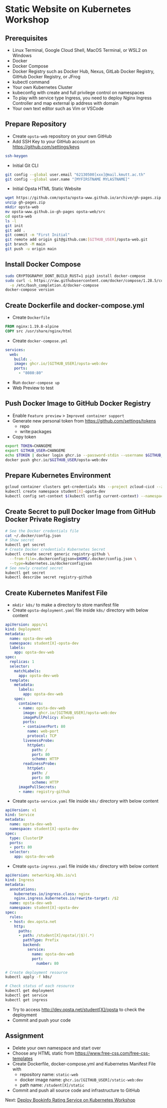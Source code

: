 # Static Website on Kubernetes Workshop

## Prerequisites

* Linux Terminal, Google Cloud Shell, MacOS Terminal, or WSL2 on Windows
* Docker
* Docker Compose
* Docker Registry such as Docker Hub, Nexus, GitLab Docker Registry, GitHub Docker Registry, or JFrog
* kubectl command
* Your own Kubernetes Cluster
* kubeconfig with create and full privilege control on namespaces
* To play with service type Ingress, you need to deploy Nginx Ingress Controller and map external ip address with domain
* Your own text editor such as Vim or VSCode

## Prepare Repository

* Create `opsta-web` repository on your own GitHub
* Add SSH Key to your GitHub account on <https://github.com/settings/keys>

```bash
ssh-keygen
```

* Initial Git CLI

```bash
git config --global user.email "62130500[xxx]@mail.kmutt.ac.th"
git config --global user.name "[MYFIRSTNAME MYLASTNAME]"
```

* Initial Opsta HTML Static Website

```bash
wget https://github.com/opsta/opsta-www.github.io/archive/gh-pages.zip
unzip gh-pages.zip
mkdir opsta-web
mv opsta-www.github.io-gh-pages opsta-web/src
cd opsta-web
ls -l
git init
git add .
git commit -m "First Initial"
git remote add origin git@github.com:[GITHUB_USER]/opsta-web.git
git branch -M main
git push -u origin main
```

## Install Docker Compose

```bash
sudo CRYPTOGRAPHY_DONT_BUILD_RUST=1 pip3 install docker-compose
sudo curl -L https://raw.githubusercontent.com/docker/compose/1.28.5/contrib/completion/bash/docker-compose \
  -o /etc/bash_completion.d/docker-compose
docker-compose version
```

## Create Dockerfile and docker-compose.yml

* Create `Dockerfile`

```Dockerfile
FROM nginx:1.19.8-alpine
COPY src /usr/share/nginx/html
```

* Create `docker-compose.yml`

```yaml
services:
  web:
    build: .
    image: ghcr.io/[GITHUB_USER]/opsta-web:dev
    ports:
      - "8080:80"
```

* Run `docker-compose up`
* Web Preview to test

## Push Docker Image to GitHub Docker Registry

* Enable `Feature preview` > `Improved container support`
* Generate new personal token from <https://github.com/settings/tokens>
  * repo
  * write:packages
* Copy token

```bash
export TOKEN=CHANGEME
export GITHUB_USER=CHANGEME
echo $TOKEN | docker login ghcr.io --password-stdin --username $GITHUB_USER
docker push ghcr.io/$GITHUB_USER/opsta-web:dev
```

## Prepare Kubernetes Environment

```bash
gcloud container clusters get-credentials k8s --project zcloud-cicd --zone asia-southeast1-a
kubectl create namespace student[X]-opsta-dev
kubectl config set-context $(kubectl config current-context) --namespace=student[X]-opsta-dev
```

## Create Secret to pull Docker Image from GitHub Docker Private Registry

```bash
# See the Docker credentials file
cat ~/.docker/config.json
# Show secret
kubectl get secret
# Create Docker credentials Kubernetes Secret
kubectl create secret generic registry-github \
  --from-file=.dockerconfigjson=$HOME/.docker/config.json \
  --type=kubernetes.io/dockerconfigjson
# See newly created secret
kubectl get secret
kubectl describe secret registry-github
```

## Create Kubernetes Manifest File

* `mkdir k8s/` to make a directory to store manifest file
* Create `opsta-deployment.yaml` file inside `k8s/` directory with below content

```yaml
apiVersion: apps/v1
kind: Deployment
metadata:
  name: opsta-dev-web
  namespace: student[X]-opsta-dev
  labels:
    app: opsta-dev-web
spec:
  replicas: 1
  selector:
    matchLabels:
      app: opsta-dev-web
  template:
    metadata:
      labels:
        app: opsta-dev-web
    spec:
      containers:
      - name: opsta-dev-web
        image: ghcr.io/[GITHUB_USER]/opsta-web:dev
        imagePullPolicy: Always
        ports:
        - containerPort: 80
          name: web-port
          protocol: TCP
        livenessProbe:
          httpGet:
            path: /
            port: 80
            scheme: HTTP
        readinessProbe:
          httpGet:
            path: /
            port: 80
            scheme: HTTP
      imagePullSecrets:
      - name: registry-github
```

* Create `opsta-service.yaml` file inside `k8s/` directory with below content

```yaml
apiVersion: v1
kind: Service
metadata:
  name: opsta-dev-web
  namespace: student[X]-opsta-dev
spec:
  type: ClusterIP
  ports:
  - port: 80
  selector:
    app: opsta-dev-web
```

* Create `opsta-ingress.yaml` file inside `k8s/` directory with below content

```yaml
apiVersion: networking.k8s.io/v1
kind: Ingress
metadata:
  annotations:
    kubernetes.io/ingress.class: nginx
    nginx.ingress.kubernetes.io/rewrite-target: /$2
  name: opsta-dev-web
  namespace: student[X]-opsta-dev
spec:
  rules:
  - host: dev.opsta.net
    http:
      paths:
      - path: /student[X]/opsta(/|$)(.*)
        pathType: Prefix
        backend:
          service:
            name: opsta-dev-web
            port:
              number: 80
```

```bash
# Create deployment resource
kubectl apply -f k8s/

# Check status of each resource
kubectl get deployment
kubectl get service
kubectl get ingress
```

* Try to access <http://dev.opsta.net/student[X]/opsta> to check the deployment
* Commit and push your code

## Assignment

* Delete your own namespace and start over
* Choose any HTML static from <https://www.free-css.com/free-css-templates>
* Create Dockerfile, docker-compose.yml and Kubernetes Manifest File with
  * repository name: `static-web`
  * docker image name: `ghcr.io/[GITHUB_USER]/static-web:dev`
  * path name: `/student[X]/static`
* Commit and push all source code and infrastructure to GitHub

Next: [Deploy Bookinfo Rating Service on Kubernetes Workshop](08-k8s-rating.md)
